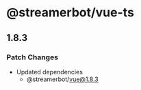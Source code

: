 # @streamerbot/vue-ts

## 1.8.3

### Patch Changes

- Updated dependencies
  - @streamerbot/vue@1.8.3
